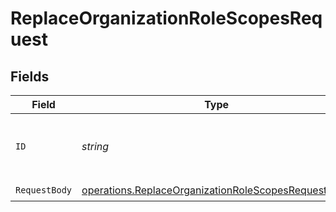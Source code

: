 # ReplaceOrganizationRoleScopesRequest


## Fields

| Field                                                                                                                      | Type                                                                                                                       | Required                                                                                                                   | Description                                                                                                                |
| -------------------------------------------------------------------------------------------------------------------------- | -------------------------------------------------------------------------------------------------------------------------- | -------------------------------------------------------------------------------------------------------------------------- | -------------------------------------------------------------------------------------------------------------------------- |
| `ID`                                                                                                                       | *string*                                                                                                                   | :heavy_check_mark:                                                                                                         | The unique identifier of the organization role.                                                                            |
| `RequestBody`                                                                                                              | [operations.ReplaceOrganizationRoleScopesRequestBody](../../models/operations/replaceorganizationrolescopesrequestbody.md) | :heavy_check_mark:                                                                                                         | N/A                                                                                                                        |